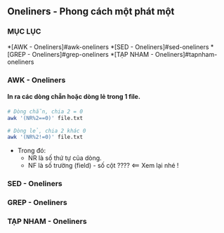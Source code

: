 ﻿## Oneliners - Phong cách một phát một

### MỤC LỤC
*[AWK - Oneliners]#awk-oneliners
*[SED - Oneliners]#sed-oneliners
*[GREP - Oneliners]#grep-oneliners
*[TẠP NHAM - Oneliners]#tapnham-oneliners


<a name="awk-oneliners"></a>
### AWK - Oneliners
#### In ra các dòng chẵn hoặc dòng lẻ trong 1 file.
```sh
# Dòng chẵn, chia 2 = 0
awk '(NR%2==0)' file.txt

# Dòng lẻ, chia 2 khác 0
awk '(NR%2!=0)' file.txt

```
- Trong đó: 
  - NR là số thứ tự của dòng.
  - NF là số trường (field) - số cột ???? <== Xem lại nhé !

<a name="sed-oneliners"></a>
### SED - Oneliners

<a name="grep-oneliners"></a>
### GREP - Oneliners


<a name="tapnham-oneliners"></a>
### TẠP NHAM - Oneliners


  
